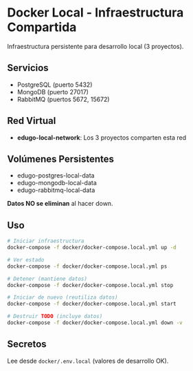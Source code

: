 # Docker Local - Infraestructura Compartida

Infraestructura persistente para desarrollo local (3 proyectos).

## Servicios

- PostgreSQL (puerto 5432)
- MongoDB (puerto 27017)
- RabbitMQ (puertos 5672, 15672)

## Red Virtual

- **edugo-local-network**: Los 3 proyectos comparten esta red

## Volúmenes Persistentes

- edugo-postgres-local-data
- edugo-mongodb-local-data
- edugo-rabbitmq-local-data

**Datos NO se eliminan** al hacer down.

## Uso

```bash
# Iniciar infraestructura
docker-compose -f docker/docker-compose.local.yml up -d

# Ver estado
docker-compose -f docker/docker-compose.local.yml ps

# Detener (mantiene datos)
docker-compose -f docker/docker-compose.local.yml stop

# Iniciar de nuevo (reutiliza datos)
docker-compose -f docker/docker-compose.local.yml start

# Destruir TODO (incluye datos)
docker-compose -f docker/docker-compose.local.yml down -v
```

## Secretos

Lee desde `docker/.env.local` (valores de desarrollo OK).
